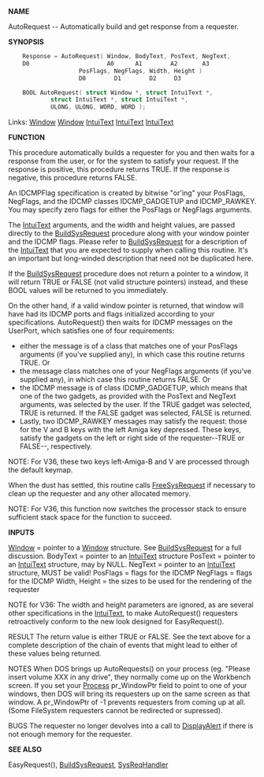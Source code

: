 
**NAME**

AutoRequest -- Automatically build and get response from a requester.

**SYNOPSIS**

```c
    Response = AutoRequest( Window, BodyText, PosText, NegText,
    D0                      A0      A1        A2       A3
                    PosFlags, NegFlags, Width, Height )
                    D0        D1        D2     D3

    BOOL AutoRequest( struct Window *, struct IntuiText *,
            struct IntuiText *, struct IntuiText *,
            ULONG, ULONG, WORD, WORD );

```
Links: [Window](_OODT) [Window](_OODT) [IntuiText](_OODT) [IntuiText](_OODT) [IntuiText](_OODT) 

**FUNCTION**

This procedure automatically builds a requester for you and then
waits for a response from the user, or for the system to satisfy your
request.  If the response is positive, this procedure returns TRUE.
If the response is negative, this procedure returns FALSE.

An IDCMPFlag specification is created by bitwise &#034;or'ing&#034; your
PosFlags, NegFlags, and the IDCMP classes IDCMP_GADGETUP and
IDCMP_RAWKEY.  You may specify zero flags for either the PosFlags
or NegFlags arguments.

The [IntuiText](_OODT) arguments, and the width and height values, are
passed directly to the [BuildSysRequest](_OROR) procedure along with
your window pointer and the IDCMP flags.  Please refer to
[BuildSysRequest](_OROR) for a description of the [IntuiText](_OODT) that you are
expected to supply when calling this routine.  It's an important
but long-winded description that need not be duplicated here.

If the [BuildSysRequest](_OROR) procedure does not return a pointer
to a window, it will return TRUE or FALSE (not valid structure
pointers) instead, and these BOOL values will be returned to
you immediately.

On the other hand, if a valid window pointer is returned, that
window will have had its IDCMP ports and flags initialized according
to your specifications.  AutoRequest() then waits for IDCMP messages
on the UserPort, which satisfies one of four requirements:
-   either the message is of a class that matches
one of your PosFlags arguments (if you've supplied
any), in which case this routine returns TRUE.  Or
-   the message class matches one of your NegFlags
arguments (if you've supplied any), in which case
this routine returns FALSE.  Or
-   the IDCMP message is of class IDCMP_GADGETUP, which means that
one of the two gadgets, as provided with the PosText and NegText
arguments, was selected by the user.  If the TRUE gadget
was selected, TRUE is returned.  If the FALSE gadget was
selected, FALSE is returned.
-   Lastly, two IDCMP_RAWKEY messages may satisfy the request: those
for the V and B keys with the left Amiga key depressed.
These keys, satisfy the gadgets on the left or right side of
the requester--TRUE or FALSE--, respectively.

NOTE: For V36, these two keys left-Amiga-B and V are processed
through the default keymap.

When the dust has settled, this routine calls [FreeSysRequest](_ORQY) if
necessary to clean up the requester and any other allocated memory.

NOTE: For V36, this function now switches the processor stack
to ensure sufficient stack space for the function to succeed.

**INPUTS**

[Window](_OODT) = pointer to a [Window](_OODT) structure.  See [BuildSysRequest](_OROR)
for a full discussion.
BodyText = pointer to an [IntuiText](_OODT) structure
PosText = pointer to an [IntuiText](_OODT) structure, may by NULL.
NegText = pointer to an [IntuiText](_OODT) structure, MUST be valid!
PosFlags = flags for the IDCMP
NegFlags = flags for the IDCMP
Width, Height = the sizes to be used for the rendering of the requester

NOTE for V36: The width and height parameters are ignored, as
are several other specifications in the [IntuiText](_OODT), to make
AutoRequest() requesters retroactively conform to the new look
designed for EasyRequest().

RESULT
The return value is either TRUE or FALSE.  See the text above for a
complete description of the chain of events that might lead to either
of these values being returned.

NOTES
When DOS brings up AutoRequests() on your process (eg.
&#034;Please insert volume XXX in any drive&#034;, they normally come
up on the Workbench screen.  If you set your [Process](_OOWX) pr_WindowPtr
field to point to one of your windows, then DOS will bring its
requesters up on the same screen as that window.  A pr_WindowPtr
of -1 prevents requesters from coming up at all.
(Some FileSystem requesters cannot be redirected or supressed).

BUGS
The requester no longer devolves into a call to [DisplayAlert](_OROB)
if there is not enough memory for the requester.

**SEE ALSO**

EasyRequest(), [BuildSysRequest](_OROR), [SysReqHandler](_ORUB)
